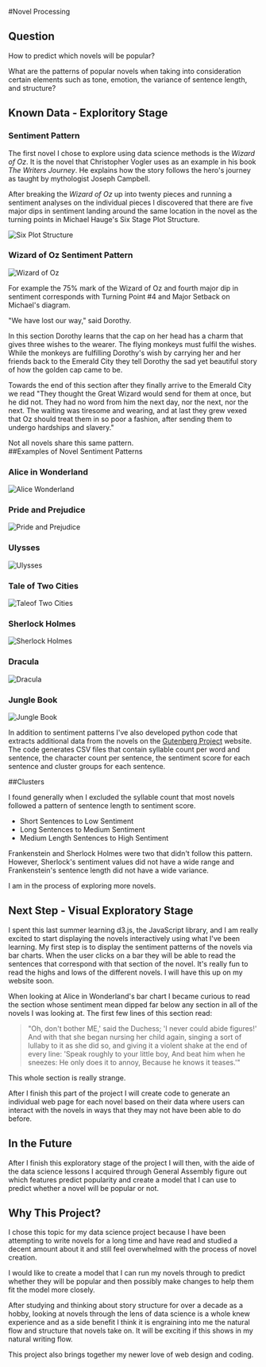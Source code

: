 #Novel Processing 

## Question
How 
to predict which novels will be popular? 

What are the patterns of popular novels when taking into consideration certain elements such as tone, emotion, the variance of sentence length, and structure?

## Known Data - Exploritory Stage

### Sentiment Pattern
The first novel I chose to explore using data science methods is the *Wizard of Oz*. It is the novel that Christopher Vogler uses as an example in his book *The Writers Journey*. He explains how the story follows the hero's journey as taught by mythologist Joseph Campbell. 

After breaking the *Wizard of Oz* up into twenty pieces and running a sentiment analyses on the individual pieces I discovered that there are five major dips in sentiment landing around the same location in the novel as the turning points in Michael Hauge's Six Stage Plot Structure. 

![Six Plot Structure](https://github.com/ravenruckus/novel_processing/blob/master/novel_processing/images/six-plot.jpg)
### Wizard of Oz Sentiment Pattern
![Wizard of Oz](https://github.com/ravenruckus/novel_processing/blob/master/novel_processing/images/wizard_of_oz_sentiment.png "Wizard of Oz")

For example the 75% mark of the Wizard of Oz and fourth major dip in sentiment corresponds with Turning Point #4 and Major Setback on Michael's diagram. 

"We have lost our way," said Dorothy.

In this section Dorothy learns that the cap on her head has a charm that gives three wishes to the wearer. The flying monkeys must fulfil the wishes. While the monkeys are fulfilling Dorothy's wish by carrying her and her friends back to the Emerald City they tell Dorothy the sad yet beautiful story of how the golden cap came to be. 

Towards the end of this section after they finally arrive to the Emerald City we read "They thought the Great Wizard would send for them at once, but he did not. They had no word from him the next day, nor the next, nor the next. The waiting was tiresome and wearing, and at last they grew vexed that Oz should treat them in so poor a fashion, after sending them to undergo hardships and slavery."

Not all novels share this same pattern.  
##Examples of Novel Sentiment Patterns

### Alice in Wonderland
![Alice Wonderland](https://github.com/ravenruckus/novel_processing/blob/master/novel_processing/images/alice_wonderland.png)
### Pride and Prejudice
![Pride and Prejudice](https://github.com/ravenruckus/novel_processing/blob/master/novel_processing/images/pride_prejudice.png)
### Ulysses
![Ulysses](https://github.com/ravenruckus/novel_processing/blob/master/novel_processing/images/ulysses.png)
### Tale of Two Cities
![Taleof Two Cities](https://github.com/ravenruckus/novel_processing/blob/master/novel_processing/images/tale_two_cities.png)
### Sherlock Holmes
![Sherlock Holmes](https://github.com/ravenruckus/novel_processing/blob/master/novel_processing/images/sherlock_holmes.png)
### Dracula
![Dracula](https://github.com/ravenruckus/novel_processing/blob/master/novel_processing/images/dracula.png)
### Jungle Book
![Jungle Book](https://github.com/ravenruckus/novel_processing/blob/master/novel_processing/images/jungle_book.png)




In addition to sentiment patterns I've also developed python code that extracts additional data from the novels on the [Gutenberg Project](https://www.gutenberg.org/browse/scores/top) website. The code generates CSV files that contain syllable count per word and sentence, the character count per sentence, the sentiment score for each sentence and cluster groups for each sentence. 


##Clusters

I found generally when I excluded the syllable count that most novels followed a pattern of sentence length to sentiment score.  
 
* Short Sentences to Low Sentiment  
* Long Sentences to Medium Sentiment  
* Medium Length Sentences to High Sentiment  

Frankenstein and Sherlock Holmes were two that didn't follow this pattern. However, Sherlock's sentiment values did not have a wide range and Frankenstein's sentence length did not have a wide variance.

I am in the process of exploring more novels. 

## Next Step - Visual Exploratory Stage 

I spent this last summer learning d3.js, the JavaScript library, and I am really excited to start displaying the novels interactively using what I've been learning. My first step is to display the sentiment patterns of the novels via bar charts. When the user clicks on a bar they will be able to read the sentences that correspond with that section of the novel. It's really fun to read the highs and lows of the different novels. I will have this up on  my website soon. 

When looking at Alice in Wonderland's bar chart I became curious to read the section whose sentiment mean dipped far below any section in all of the novels I was looking at. The first few lines of this section read: 

>"Oh, don't bother ME,' said the Duchess; 'I never could abide figures!'
And with that she began nursing her child again, singing a sort of lullaby to it as she did so, and giving it a violent shake at the end of every line:     'Speak roughly to your little boy,     And beat him when he sneezes:    He only does it to annoy,     Because he knows it teases.'"

This whole section is really strange. 
 
After I finish this part of the project I will create code to generate an individual web page for each novel based on their data where users can interact with the novels in ways that they may not have been able to do before. 



## In the Future

After I finish this exploratory stage of the project I will then, with the aide of the data science lessons I acquired through General Assembly figure out which features predict popularity and create a model that I can use to predict whether a novel will be popular or not. 

## Why This Project?

I chose this topic for my data science project because I have been attempting to write novels for a long time and have read and studied a decent amount about it and still feel overwhelmed with the process of novel creation.

I would like to create a model that I can run my novels through to predict whether they will be popular and then possibly make changes to help them fit the model more closely. 

After studying and thinking about story structure for over a decade as a hobby, looking at novels through the lens of data science is a whole knew experience and as a side benefit I think it is engraining into me the natural flow and structure that novels take on. It will be exciting if this shows in my natural writing flow.

This project also brings together my newer love of web design and coding.